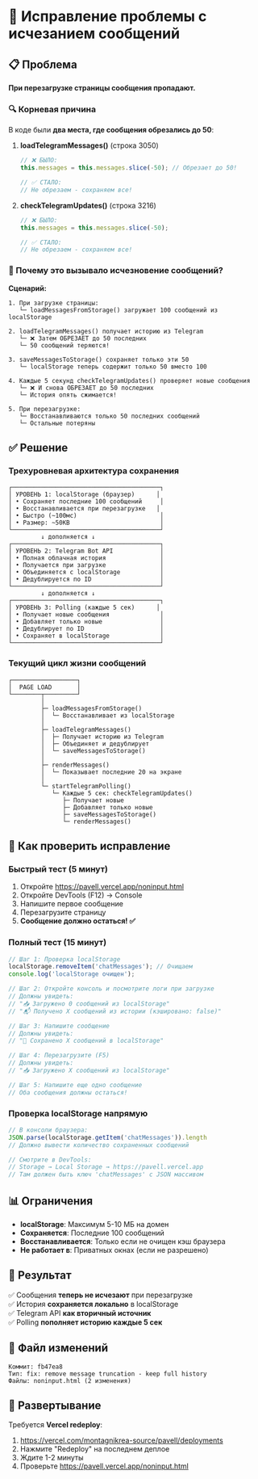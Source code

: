 # 🔧 Исправление проблемы с исчезанием сообщений

## 📋 Проблема
**При перезагрузке страницы сообщения пропадают.**

### 🔍 Корневая причина
В коде были **два места, где сообщения обрезались до 50**:

1. **loadTelegramMessages()** (строка 3050)
   ```javascript
   // ❌ БЫЛО:
   this.messages = this.messages.slice(-50); // Обрезает до 50!
   
   // ✅ СТАЛО:
   // Не обрезаем - сохраняем все!
   ```

2. **checkTelegramUpdates()** (строка 3216)
   ```javascript
   // ❌ БЫЛО:
   this.messages = this.messages.slice(-50);
   
   // ✅ СТАЛО:
   // Не обрезаем - сохраняем все!
   ```

### 🚨 Почему это вызывало исчезновение сообщений?

**Сценарий:**
```
1. При загрузке страницы:
   └─ loadMessagesFromStorage() загружает 100 сообщений из localStorage
   
2. loadTelegramMessages() получает историю из Telegram
   └─ ❌ Затем ОБРЕЗАЕТ до 50 последних
   └─ 50 сообщений теряются!
   
3. saveMessagesToStorage() сохраняет только эти 50
   └─ localStorage теперь содержит только 50 вместо 100
   
4. Каждые 5 секунд checkTelegramUpdates() проверяет новые сообщения
   └─ ❌ И снова ОБРЕЗАЕТ до 50 последних
   └─ История опять сжимается!
   
5. При перезагрузке:
   └─ Восстанавливаются только 50 последних сообщений
   └─ Остальные потеряны
```

## ✅ Решение

### Трехуровневая архитектура сохранения

```
┌─────────────────────────────────────────┐
│ УРОВЕНЬ 1: localStorage (браузер)      │
│ • Сохраняет последние 100 сообщений     │
│ • Восстанавливается при перезагрузке   │
│ • Быстро (~100мс)                       │
│ • Размер: ~50KB                         │
└─────────────────────────────────────────┘
         ↓ дополняется ↓
┌─────────────────────────────────────────┐
│ УРОВЕНЬ 2: Telegram Bot API             │
│ • Полная облачная история               │
│ • Получается при загрузке               │
│ • Объединяется с localStorage           │
│ • Дедублируется по ID                   │
└─────────────────────────────────────────┘
         ↓ дополняется ↓
┌─────────────────────────────────────────┐
│ УРОВЕНЬ 3: Polling (каждые 5 сек)      │
│ • Получает новые сообщения              │
│ • Добавляет только новые                │
│ • Дедублирует по ID                     │
│ • Сохраняет в localStorage              │
└─────────────────────────────────────────┘
```

### Текущий цикл жизни сообщений

```mermaid
┌──────────────────┐
│  PAGE LOAD       │
└────────┬─────────┘
         │
         ├─ loadMessagesFromStorage()
         │  └─ Восстанавливает из localStorage
         │
         ├─ loadTelegramMessages()
         │  ├─ Получает историю из Telegram
         │  ├─ Объединяет и дедублирует
         │  └─ saveMessagesToStorage()
         │
         ├─ renderMessages()
         │  └─ Показывает последние 20 на экране
         │
         └─ startTelegramPolling()
            └─ Каждые 5 сек: checkTelegramUpdates()
               ├─ Получает новые
               ├─ Добавляет только новые
               ├─ saveMessagesToStorage()
               └─ renderMessages()
```

## 🧪 Как проверить исправление

### Быстрый тест (5 минут)

1. Откройте https://pavell.vercel.app/noninput.html
2. Откройте DevTools (F12) → Console
3. Напишите первое сообщение
4. Перезагрузите страницу
5. **Сообщение должно остаться! ✅**

### Полный тест (15 минут)

```javascript
// Шаг 1: Проверка localStorage
localStorage.removeItem('chatMessages'); // Очищаем
console.log('localStorage очищен');

// Шаг 2: Откройте консоль и посмотрите логи при загрузке
// Должны увидеть:
// "📥 Загружено 0 сообщений из localStorage"
// "📬 Получено X сообщений из истории (кэшировано: false)"

// Шаг 3: Напишите сообщение
// Должны увидеть:
// "💾 Сохранено X сообщений в localStorage"

// Шаг 4: Перезагрузите (F5)
// Должны увидеть:
// "📥 Загружено X сообщений из localStorage"

// Шаг 5: Напишите еще одно сообщение
// Оба сообщения должны остаться!
```

### Проверка localStorage напрямую

```javascript
// В консоли браузера:
JSON.parse(localStorage.getItem('chatMessages')).length
// Должно вывести количество сохраненных сообщений

// Смотрите в DevTools:
// Storage → Local Storage → https://pavell.vercel.app
// Там должен быть ключ 'chatMessages' с JSON массивом
```

## 📊 Ограничения

- **localStorage**: Максимум 5-10 МБ на домен
- **Сохраняется**: Последние 100 сообщений
- **Восстанавливается**: Только если не очищен кэш браузера
- **Не работает в**: Приватных окнах (если не разрешено)

## 🎯 Результат

✅ Сообщения **теперь не исчезают** при перезагрузке  
✅ История **сохраняется локально** в localStorage  
✅ Telegram API **как вторичный источник**  
✅ Polling **пополняет историю каждые 5 сек**  

## 🔗 Файл изменений

```
Коммит: fb47ea8
Тип: fix: remove message truncation - keep full history
Файлы: noninput.html (2 изменения)
```

## 🚀 Развертывание

Требуется **Vercel redeploy**:
1. https://vercel.com/montagnikrea-source/pavell/deployments
2. Нажмите "Redeploy" на последнем деплое
3. Ждите 1-2 минуты
4. Проверьте https://pavell.vercel.app/noninput.html
